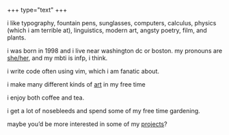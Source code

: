 +++
type="text"
+++

i like typography, fountain pens, sunglasses, computers,
calculus, physics (which i am terrible at), linguistics, modern art,
angsty poetry, film, and plants.

i was born in 1998 and i live near washington dc or boston. my pronouns are
[she/her][she], and my mbti is infp, i think.

i write code often using vim, which i am fanatic about.

i make many different kinds of [art](/art) in my free
time

i enjoy both coffee and tea.

i get a lot of nosebleeds and spend some of my free time
gardening.

maybe you’d be more interested in some of my [projects](/projects)?

[she]: http://my.pronoun.is/she/her
